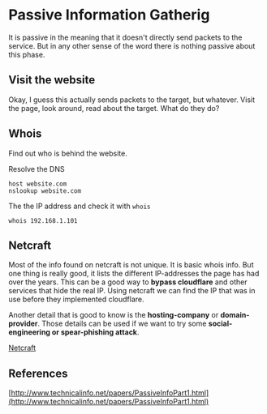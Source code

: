 # Passive Information Gatherig

It is passive in the meaning that it doesn't directly send packets to the service. But in any other sense of the word there is nothing passive about this phase.

## Visit the website <a id="visit-the-website"></a>

Okay, I guess this actually sends packets to the target, but whatever. Visit the page, look around, read about the target. What do they do?

## Whois <a id="whois"></a>

Find out who is behind the website.

Resolve the DNS

```text
host website.com
nslookup website.com
```

The the IP address and check it with `whois`

```text
whois 192.168.1.101
```

## Netcraft <a id="netcraft"></a>

Most of the info found on netcraft is not unique. It is basic whois info. But one thing is really good, it lists the different IP-addresses the page has had over the years. This can be a good way to **bypass cloudflare** and other services that hide the real IP. Using netcraft we can find the IP that was in use before they implemented cloudflare.

Another detail that is good to know is the **hosting-company** or **domain-provider**. Those details can be used if we want to try some **social-engineering or spear-phishing attack**.

[Netcraft](https://www.netcraft.com/)

## References <a id="references"></a>

[http://www.technicalinfo.net/papers/PassiveInfoPart1.html](http://www.technicalinfo.net/papers/PassiveInfoPart1.html)

